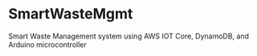 # SmartWasteMgmt
Smart Waste Management system using AWS IOT Core, DynamoDB, and Arduino microcontroller
